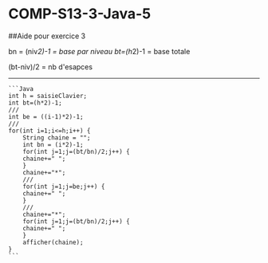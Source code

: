 # COMP-S13-3-Java-5

##Aide pour exercice 3

bn = (niv*2)-1 = base par niveau
bt=(h*2)-1 = base totale

(bt-niv)/2 = nb d'esapces

----------------------

    ```Java
    int h = saisieClavier;
    int bt=(h*2)-1;
    ///
    int be = ((i-1)*2)-1;
    ///
    for(int i=1;i<=h;i++) {
        String chaine = "";
        int bn = (i*2)-1;
        for(int j=1;j=(bt/bn)/2;j++) {
        chaine+=" ";    
        }
        chaine+="*";
        ///
        for(int j=1;j=be;j++) {
        chaine+=" ";    
        }
        ///
        chaine+="*";
        for(int j=1;j=(bt/bn)/2;j++) {
        chaine+=" ";    
        }
        afficher(chaine);
    }
    ```